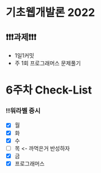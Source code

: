 # 기초웹개발론 2022

## ❗❗❗과제❗❗❗

- 1일1커밋
- 주 1회 프로그래머스 문제풀기

# 6주차 Check-List

### ‼️워라벨 중시

- [x] 월
- [x] 화
- [x] 수
- [ ] 목 <- 까먹은거 반성하자
- [x] 금
- [x] 프로그래머스
